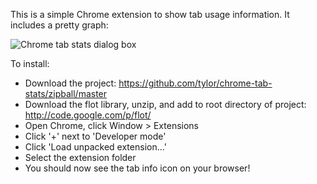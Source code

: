 This is a simple Chrome extension to show tab usage information. It includes a pretty graph:

![Chrome tab stats dialog box](https://github.com/tylor/chrome-tab-stats/raw/master/screenshot.png)

To install:

*   Download the project: https://github.com/tylor/chrome-tab-stats/zipball/master
*   Download the flot library, unzip, and add to root directory of project: http://code.google.com/p/flot/
*   Open Chrome, click Window > Extensions
*   Click '+' next to 'Developer mode'
*   Click 'Load unpacked extension...'
*   Select the extension folder
*   You should now see the tab info icon on your browser!